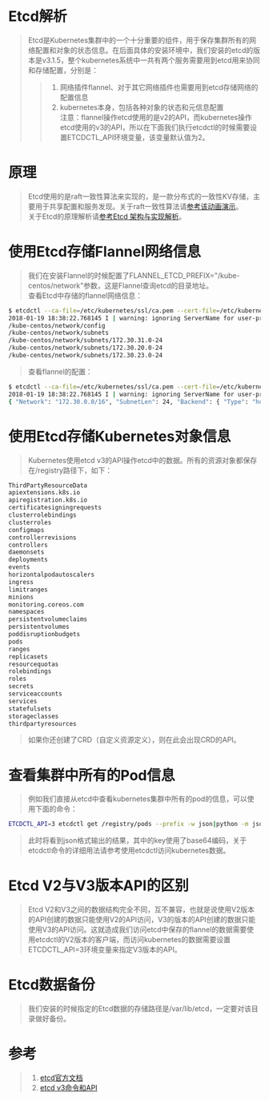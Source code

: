 <!-- toc -->

# Etcd解析
> Etcd是Kubernetes集群中的一个十分重要的组件，用于保存集群所有的网络配置和对象的状态信息。在后面具体的安装环境中，我们安装的etcd的版本是v3.1.5，整个kubernetes系统中一共有两个服务需要用到etcd用来协同和存储配置，分别是：   
>> 1. 网络插件flannel、对于其它网络插件也需要用到etcd存储网络的配置信息   
>> 2. kubernetes本身，包括各种对象的状态和元信息配置   
> 注意：flannel操作etcd使用的是v2的API，而kubernetes操作etcd使用的v3的API，所以在下面我们执行etcdctl的时候需要设置ETCDCTL_API环境变量，该变量默认值为2。   

# 原理
> Etcd使用的是raft一致性算法来实现的，是一款分布式的一致性KV存储，主要用于共享配置和服务发现。关于raft一致性算法请[参考该动画演示](http://thesecretlivesofdata.com/raft/)。   
> 关于Etcd的原理解析请[参考Etcd 架构与实现解析](http://jolestar.com/etcd-architecture/)。   

# 使用Etcd存储Flannel网络信息
> 我们在安装Flannel的时候配置了FLANNEL_ETCD_PREFIX="/kube-centos/network"参数，这是Flannel查询etcd的目录地址。   
> 查看Etcd中存储的flannel网络信息：   
```bash
$ etcdctl --ca-file=/etc/kubernetes/ssl/ca.pem --cert-file=/etc/kubernetes/ssl/kubernetes.pem --key-file=/etc/kubernetes/ssl/kubernetes-key.pem ls /kube-centos/network -r
2018-01-19 18:38:22.768145 I | warning: ignoring ServerName for user-provided CA for backwards compatibility is deprecated
/kube-centos/network/config
/kube-centos/network/subnets
/kube-centos/network/subnets/172.30.31.0-24
/kube-centos/network/subnets/172.30.20.0-24
/kube-centos/network/subnets/172.30.23.0-24
```  
> 查看flannel的配置：   
```bash
$ etcdctl --ca-file=/etc/kubernetes/ssl/ca.pem --cert-file=/etc/kubernetes/ssl/kubernetes.pem --key-file=/etc/kubernetes/ssl/kubernetes-key.pem get /kube-centos/network/config
2018-01-19 18:38:22.768145 I | warning: ignoring ServerName for user-provided CA for backwards compatibility is deprecated
{ "Network": "172.30.0.0/16", "SubnetLen": 24, "Backend": { "Type": "host-gw" } }
```

# 使用Etcd存储Kubernetes对象信息
> Kubernetes使用etcd v3的API操作etcd中的数据。所有的资源对象都保存在/registry路径下，如下：   
```bash
ThirdPartyResourceData
apiextensions.k8s.io
apiregistration.k8s.io
certificatesigningrequests
clusterrolebindings
clusterroles
configmaps
controllerrevisions
controllers
daemonsets
deployments
events
horizontalpodautoscalers
ingress
limitranges
minions
monitoring.coreos.com
namespaces
persistentvolumeclaims
persistentvolumes
poddisruptionbudgets
pods
ranges
replicasets
resourcequotas
rolebindings
roles
secrets
serviceaccounts
services
statefulsets
storageclasses
thirdpartyresources
```
> 如果你还创建了CRD（自定义资源定义），则在此会出现CRD的API。   

# 查看集群中所有的Pod信息
> 例如我们直接从etcd中查看kubernetes集群中所有的pod的信息，可以使用下面的命令：   
```bash
ETCDCTL_API=3 etcdctl get /registry/pods --prefix -w json|python -m json.tool
```
> 此时将看到json格式输出的结果，其中的key使用了base64编码，关于etcdctl命令的详细用法请参考使用etcdctl访问kubernetes数据。   

# Etcd V2与V3版本API的区别
> Etcd V2和V3之间的数据结构完全不同，互不兼容，也就是说使用V2版本的API创建的数据只能使用V2的API访问，V3的版本的API创建的数据只能使用V3的API访问。这就造成我们访问etcd中保存的flannel的数据需要使用etcdctl的V2版本的客户端，而访问kubernetes的数据需要设置ETCDCTL_API=3环境变量来指定V3版本的API。   

# Etcd数据备份
> 我们安装的时候指定的Etcd数据的存储路径是/var/lib/etcd，一定要对该目录做好备份。   

# 参考
> 1. [etcd官方文档](https://coreos.com/etcd/docs/latest/)   
> 2. [etcd v3命令和API](https://blog.csdn.net/u010278923/article/details/71727682)



















